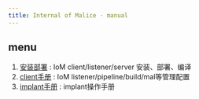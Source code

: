 ```yaml
---
title: Internal of Malice · manual
---
```


## menu

1. [安装部署](manual/deploy) : IoM client/listener/server 安装、部署、编译
2. [client手册](manual/client) : IoM listener/pipeline/build/mal等管理配置
3. [implant手册](manual/implant) : implant操作手册
